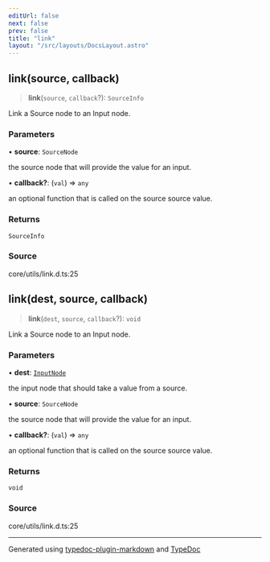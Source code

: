 ```yaml
---
editUrl: false
next: false
prev: false
title: "link"
layout: "/src/layouts/DocsLayout.astro"
---
```


## link(source, callback)

> **link**(`source`, `callback`?): `SourceInfo`

Link a Source node to an Input node.

### Parameters

• **source**: `SourceNode`

the source node that will provide the value for an input.

• **callback?**: (`val`) => `any`

an optional function that is called on the source source value.

### Returns

`SourceInfo`

### Source

core/utils/link.d.ts:25

## link(dest, source, callback)

> **link**(`dest`, `source`, `callback`?): `void`

Link a Source node to an Input node.

### Parameters

• **dest**: [`InputNode`](/api/classes/inputnode/)

the input node that should take a value from a source.

• **source**: `SourceNode`

the source node that will provide the value for an input.

• **callback?**: (`val`) => `any`

an optional function that is called on the source source value.

### Returns

`void`

### Source

core/utils/link.d.ts:25

***

Generated using [typedoc-plugin-markdown](https://www.npmjs.com/package/typedoc-plugin-markdown) and [TypeDoc](https://typedoc.org/)
